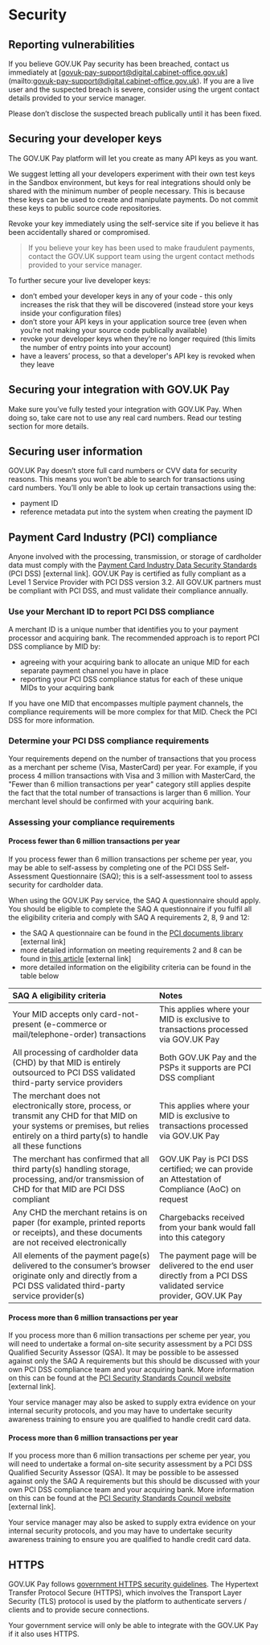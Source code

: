 # Security

## Reporting vulnerabilities

If you believe GOV.UK Pay security has been breached, contact us immediately at [govuk-pay-support@digital.cabinet-office.gov.uk] (mailto:govuk-pay-support@digital.cabinet-office.gov.uk). If you are a live user and the suspected breach is severe, consider using the urgent contact details provided to your service manager.

Please don’t disclose the suspected breach publically until it has been fixed.

## Securing your developer keys

The GOV.UK Pay platform will let you create as many API keys as you want.

We suggest letting all your developers experiment with their own test keys in the Sandbox environment, but keys for real integrations should only be shared with the minimum number of people necessary. This is because these keys can be used to create and manipulate payments. Do not commit these keys to public source code repositories.

Revoke your key immediately using the self-service site if you believe it has been accidentally shared or compromised.

> If you believe your key has been used to make fraudulent payments, contact the GOV.UK support team using the urgent contact methods provided to your service manager.


To further secure your live developer keys:

 - don’t embed your developer keys in any of your code - this only increases the risk that they will be discovered (instead store your keys inside your configuration files)
 - don’t store your API keys in your application source tree (even when you’re not making your source code publically available)
 - revoke your developer keys when they’re no longer required (this limits the number of entry points into your account)
 - have a leavers’ process, so that a developer's API key is revoked when they leave

## Securing your integration with GOV.UK Pay

Make sure you’ve fully tested your integration with GOV.UK Pay. When doing so, take care not to use any real card numbers. Read our testing section for more details.

## Securing user information

GOV.UK Pay doesn’t store full card numbers or CVV data for security reasons. This means you won’t be able to search for transactions using card numbers. You’ll only be able to look up certain transactions using the:

 - payment ID
 - reference metadata put into the system when creating the payment ID

## Payment Card Industry (PCI) compliance

Anyone involved with the processing, transmission, or storage of cardholder data must comply with the [Payment Card Industry Data Security Standards](https://www.pcisecuritystandards.org/) (PCI DSS) [external link]. GOV.UK Pay is certified as fully compliant as a Level 1 Service Provider with PCI DSS version 3.2. All GOV.UK partners must be compliant with PCI DSS, and must validate their compliance annually.

### Use your Merchant ID to report PCI DSS compliance

A merchant ID is a unique number that identifies you to your payment processor and acquiring bank. The recommended approach is to report PCI DSS compliance by MID by:

- agreeing with your acquiring bank to allocate an unique MID for each separate payment channel you have in place
- reporting your PCI DSS compliance status for each of these unique MIDs to your acquiring bank

If you have one MID that encompasses multiple payment channels, the compliance requirements will be more complex for that MID. Check the PCI DSS for more information.

### Determine your PCI DSS compliance requirements

Your requirements depend on the number of transactions that you process as a merchant per scheme (Visa, MasterCard) per year. For example, if you process 4 million transactions with Visa and 3 million with MasterCard, the "Fewer than 6 million transactions per year" category still applies despite the fact that the total number of transactions is larger than 6 million. Your merchant level should be confirmed with your acquiring bank.

### Assessing your compliance requirements

#### Process fewer than 6 million transactions per year

If you process fewer than 6 million transactions per scheme per year, you may be able to self-assess by completing one of the PCI DSS Self-Assessment Questionnaire (SAQ); this is a self-assessment tool to assess security for cardholder data.

When using the GOV.UK Pay service, the SAQ A questionnaire should apply. You should be eligible to complete the SAQ A questionnaire if you fulfil all the eligibility criteria and comply with SAQ A requirements 2, 8, 9 and 12:

- the SAQ A questionnaire can be found in the [PCI documents library](https://www.pcisecuritystandards.org/document_library) [external link]
- more detailed information on meeting requirements 2 and 8 can be found in [this article](https://pcissc.secure.force.com/faq/articles/Frequently_Asked_Question/How-do-PCI-DSS-Requirements-2-and-8-apply-to-SAQ-A-merchants) [external link]
- more detailed information on the eligibility criteria can be found in the table below

| SAQ A eligibility criteria | Notes |
| :---- | :---- |
| Your MID accepts only card-not-present (e-commerce or mail/telephone-order) transactions | This applies where your MID is exclusive to transactions processed via GOV.UK Pay |
| All processing of cardholder data (CHD) by that MID is entirely outsourced to PCI DSS validated third-party service providers |  Both GOV.UK Pay and the PSPs it supports are PCI DSS compliant|
| The merchant does not electronically store, process, or transmit any CHD for that MID on your systems or premises, but relies entirely on a third party(s) to handle all these functions | This applies where your MID is exclusive to transactions processed via GOV.UK Pay |
| The merchant has confirmed that all third party(s) handling storage, processing, and/or transmission of CHD for that MID are PCI DSS compliant | GOV.UK Pay is PCI DSS certified; we can provide an Attestation of Compliance (AoC) on request |
| Any CHD the merchant retains is on paper (for example, printed reports or receipts), and these documents are not received electronically | Chargebacks received from your bank would fall into this category |
| All elements of the payment page(s) delivered to the consumer’s browser originate only and directly from a PCI DSS validated third-party service provider(s) | The payment page will be delivered to the end user directly from a PCI DSS validated service provider, GOV.UK Pay |

#### Process more than 6 million transactions per year

If you process more than 6 million transactions per scheme per year, you will need to undertake a formal on-site security assessment by a PCI DSS Qualified Security Assessor (QSA). It may be possible to be assessed against only the SAQ A requirements but this should be discussed with your own PCI DSS compliance team and your acquiring bank. More information on this can be found at the [PCI Security Standards Council website](https://www.pcisecuritystandards.org) [external link].

Your service manager may also be asked to supply extra evidence on your internal security protocols, and you may have to undertake security awareness training to ensure you are qualified to handle credit card data.

#### Process more than 6 million transactions per year

If you process more than 6 million transactions per scheme per year, you will need to undertake a formal on-site security assessment by a PCI DSS Qualified Security Assessor (QSA). It may be possible to be assessed against only the SAQ A requirements but this should be discussed with your own PCI DSS compliance team and your acquiring bank. More information on this can be found at the [PCI Security Standards Council website](https://www.pcisecuritystandards.org) [external link].

Your service manager may also be asked to supply extra evidence on your internal security protocols, and you may have to undertake security awareness training to ensure you are qualified to handle credit card data.


## HTTPS

GOV.UK Pay follows [government HTTPS security guidelines](https://www.gov.uk/service-manual/domain-names/https.html). The Hypertext Transfer Protocol Secure (HTTPS), which involves the Transport Layer Security  (TLS) protocol is used by the platform to authenticate servers / clients and to provide secure connections.

Your government service will only be able to integrate with the GOV.UK Pay if it also uses HTTPS.

